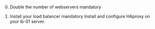 0. Double the number of webservers mandatory

1. Install your load balancer mandatory
Install and configure HAproxy on your lb-01 server.
